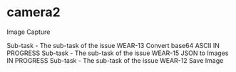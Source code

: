 # camera2
Image Capture

Sub-task - The sub-task of the issue WEAR-13 Convert base64 ASCII	   IN PROGRESS
Sub-task - The sub-task of the issue WEAR-15 JSON to Images	 IN PROGRESS 
Sub-task - The sub-task of the issue WEAR-12 Save Image
